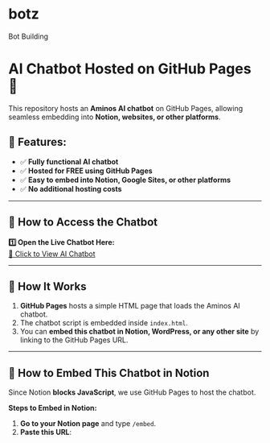 # botz
Bot Building
# AI Chatbot Hosted on GitHub Pages 🚀

This repository hosts an **Aminos AI chatbot** on GitHub Pages, allowing seamless embedding into **Notion, websites, or other platforms**.

## 🌟 Features:
- ✅ **Fully functional AI chatbot**
- ✅ **Hosted for FREE using GitHub Pages**
- ✅ **Easy to embed into Notion, Google Sites, or other platforms**
- ✅ **No additional hosting costs**

---

## 📌 How to Access the Chatbot
**1️⃣ Open the Live Chatbot Here:**  
[🔗 Click to View AI Chatbot](https://reyjanna.github.io/BOTZ/)



---

## 📌 How It Works
1. **GitHub Pages** hosts a simple HTML page that loads the Aminos AI chatbot.
2. The chatbot script <script src="https://app.aminos.ai/js/chat_plugin.js" data-bot-id="44943"></script> is embedded inside `index.html`.
3. You can **embed this chatbot in Notion, WordPress, or any other site** by linking to the GitHub Pages URL.

---

## 📌 How to Embed This Chatbot in Notion
Since Notion **blocks JavaScript**, we use GitHub Pages to host the chatbot.

**Steps to Embed in Notion:**
1. **Go to your Notion page** and type `/embed`.  
2. **Paste this URL**:  

